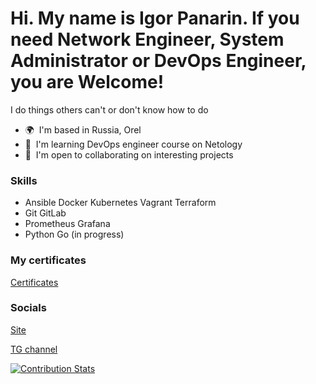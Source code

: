 Hi. My name is Igor Panarin. If you need Network Engineer, System Administrator or DevOps Engineer, you are Welcome!
==============================================================================================================================
I do things others can't or don't know how to do

* 🌍  I'm based in Russia, Orel
* 🧠  I'm learning DevOps engineer course on Netology
* 🤝  I'm open to collaborating on interesting projects

### Skills

* Ansible Docker Kubernetes Vagrant Terraform
* Git GitLab
* Prometheus Grafana
* Python Go (in progress)

### My certificates
[Certificates](https://github.com/networksuperman/my_certs/blob/main/README.md)  

### Socials
[Site](https://devopslife.ru/)  

[TG channel](https://t.me/devopslife)  

[![Contribution Stats](https://github-contribution-stats.vercel.app/api/?username=networksuperman)](https://github.com/LordDashMe/github-contribution-stats/)

